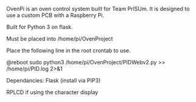 OvenPi is an oven control system built for Team PrISUm.
It is designed to use a custom PCB with a Raspberry Pi.

Built for Python 3 on flask.

Must be placed into /home/pi/OvenProject

Place the following line in the root crontab to use.

@reboot sudo python3 /home/pi/OvenProject/PIDWebv2.py >> /home/pi/PID.log 2>&1

Dependancies:
Flask (install via PIP3)

RPLCD if using the character display
